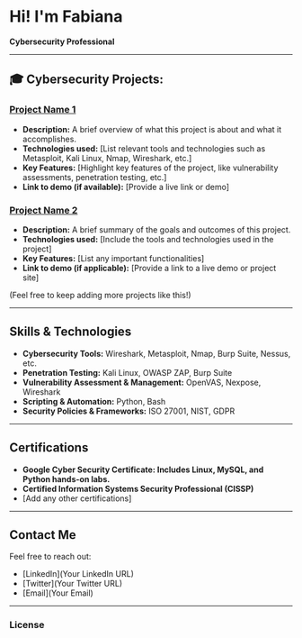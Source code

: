 # Hi! I'm Fabiana   
**Cybersecurity Professional** 

---

## 🎓 Cybersecurity Projects:

### [Project Name 1](link-to-your-project)
- **Description:** A brief overview of what this project is about and what it accomplishes. 
- **Technologies used:** [List relevant tools and technologies such as Metasploit, Kali Linux, Nmap, Wireshark, etc.]
- **Key Features:** [Highlight key features of the project, like vulnerability assessments, penetration testing, etc.]
- **Link to demo (if available):** [Provide a live link or demo]

### [Project Name 2](link-to-your-project)
- **Description:** A brief summary of the goals and outcomes of this project.
- **Technologies used:** [Include the tools and technologies used in the project]
- **Key Features:** [List any important functionalities]
- **Link to demo (if applicable):** [Provide a link to a live demo or project site]

(Feel free to keep adding more projects like this!)

---

## Skills & Technologies

- **Cybersecurity Tools:** Wireshark, Metasploit, Nmap, Burp Suite, Nessus, etc.
- **Penetration Testing:** Kali Linux, OWASP ZAP, Burp Suite
- **Vulnerability Assessment & Management:** OpenVAS, Nexpose, Wireshark
- **Scripting & Automation:** Python, Bash
- **Security Policies & Frameworks:** ISO 27001, NIST, GDPR

---

## Certifications

- **Google Cyber Security Certificate: Includes Linux, MySQL, and Python hands-on labs.**
- **Certified Information Systems Security Professional (CISSP)**
- [Add any other certifications]                                

---

## Contact Me

Feel free to reach out:
- [LinkedIn](Your LinkedIn URL)
- [Twitter](Your Twitter URL)
- [Email](Your Email)

---

### License
